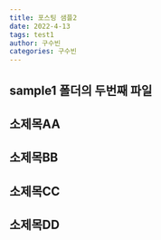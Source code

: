```yaml
---
title: 포스팅 샘플2
date: 2022-4-13
tags: test1
author: 구수빈
categories: 구수빈
---
```

## sample1 폴더의 두번째 파일

## 소제목AA

## 소제목BB

## 소제목CC

## 소제목DD
